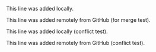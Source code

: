 This line was added locally.

This line was added remotely from GitHub (for merge test).

This line was added locally (conflict test).

This line was added remotely from GitHub (conflict test).





